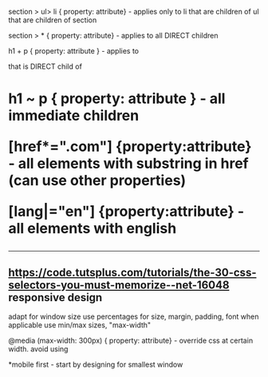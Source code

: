 

section > ul> li { property: attribute} - applies only to li that are children of ul that are children of section

section > * { property: attribute} - applies to all DIRECT children

h1 + p { property: attribute } - applies to <p> that is DIRECT child of <h1>

h1 ~ p { property: attribute } - all immediate children

[href*=".com"] {property:attribute} - all elements with substring in href (can use other properties)

[lang|="en"] {property:attribute} - all elements with english

-----------------------------------------------------------
https://code.tutsplus.com/tutorials/the-30-css-selectors-you-must-memorize--net-16048
responsive design
----------------
adapt for window size
use percentages for size, margin, padding, font when applicable
use min/max sizes, "max-width"

@media (max-width: 300px) { property: attribute}  - override css at certain width. avoid using

*mobile first - start by designing for smallest window